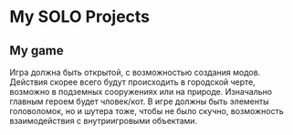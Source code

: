 # My SOLO Projects

## My game
  Игра должна быть открытой, с возможностью создания модов. Действия скорее всего будут происходить в городской черте, возможно в подземных сооружениях или на природе. Изначально главным героем будет чловек/кот. В игре должны быть элементы головоломок, но и шутера тоже, чтобы не было скучно, возможность взаимодействия с внутриигровыми объектами.
